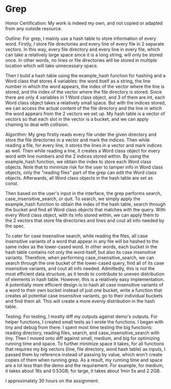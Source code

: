 # Grep





Honor Certification:
My work is indeed my own, and not copied or adapted from any outside resource.


Outline:
For grep, I mainly use a hash table to store information of every word. Firstly,
I store file directories and every line of every file in 2 separate vectors.
In this way, every file directory and every line in every file, which can take 
a relatively large space since it is a long string, will only be stored once.
In other words, no lines or file directories will be stored in multiple location
which will take unnecessary space.

Then I build a hash table using the example_hash function for hashing and 
a Word class that stores 4 variables: the word itself as a string, the line 
number in which the word appears, the index of the vector where the line is 
stored, and the index of the vector where the file directory is stored. Since 
there are only 4 variables in 1 Word class object, and 3 of them are int, each
Word class object takes a relatively small space. But with the indices stored,
we can access the actual content of the file directory and the line in which
the word appears from the 2 vectors we set up. My hash table is a vector of 
vectors so that each slot in the vector is a bucket, and we can apply chaining
to deal with collision.

Algorithm:
My grep firstly reads every file under the given directory and store the file 
directories in a vector and mark the indices. Then while reading a file, for 
every line, it stores the lines in a vector and mark indices as well. Then while
reading a line, it creates a Word class object for every word with line numbers
and the 2 indices stored within. By using the example_hash function, we obtain
the index to store each Word class objects. Note that to minimize risk for the 
user to tamper info in Word class objects, only the "reading files" part of
the grep can edit the Word class objects. Afterwards, all Word class objects
in the hash table are set as const.

Then based on the user's input in the interface, the grep performs search,
case_insensitive_search, or quit. To search, we simply apply the example_hash
function to obtain the index of the hash table, search through the bucket and 
find all Word class objects that matches with the query. With every Word class 
object, with its info stored within, we can apply them to the 2 vectors that
store file directories and lines and cout all info needed by the spec.

To cater for case insensitive search, while reading the files, all case 
insensitive variants of a word that appear in any file will be hashed to the 
same index as the lower-cased word. In other words, each bucket in the hash 
table contains not only the word itself, but also its case insensitive variants.
Therefore, when performing case_insensitive_search, we can search through the 
one bucket of the lower-cased query, find all of its case insensitive variants,
and cout all info needed. Admittedly, this is not the most efficient data 
structure, as it tends to contribute to uneven distribution of elements in hash
table. However, this is a relatively easy implementation. A potentially more 
efficient design is to hash all case insensitive variants of a word to their 
own bucket instead of just one bucket, write a function that creates all
potential case insensitive variants, go to their individual buckets and find 
them all. This will create a more evenly distribution in the hash table.

Testing:
For testing, I mostly diff my outputs against demo's outputs. For helper 
functions, I created small tests as I wrote the functions. I began with tiny and 
debug from there. I spent most time testing the big functions: reading 
directory, reading files, search, and case_insensitive_search with tiny. Then I 
moved onto diff against small, medium, and big for optimizing running time and 
space. To further minimize space it takes, for all functions that requires my 
big vectors (line, file directory, word hash table) as inputs, I passed them 
by reference instead of passing by value, which won't create copies of them 
when running grep. As a result, my running time and space are a lot less than 
the demo and the requirement. For example, for medium, it takes about 18s and 
0.53GB; for large, it takes about 1min 5s and 2.2GB.


I approximately 30 hours on the assignment. 
